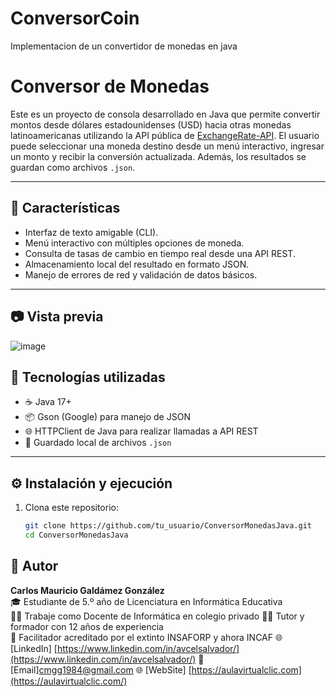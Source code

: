 # ConversorCoin
Implementacion de un convertidor de monedas en java
# Conversor de Monedas

Este es un proyecto de consola desarrollado en Java que permite convertir montos desde dólares estadounidenses (USD) hacia otras monedas latinoamericanas utilizando la API pública de [ExchangeRate-API](https://www.exchangerate-api.com/). El usuario puede seleccionar una moneda destino desde un menú interactivo, ingresar un monto y recibir la conversión actualizada. Además, los resultados se guardan como archivos `.json`.

---

## 📌 Características

- Interfaz de texto amigable (CLI).
- Menú interactivo con múltiples opciones de moneda.
- Consulta de tasas de cambio en tiempo real desde una API REST.
- Almacenamiento local del resultado en formato JSON.
- Manejo de errores de red y validación de datos básicos.

---

## 📷 Vista previa
![image](https://github.com/user-attachments/assets/5267f2e5-289a-4ef2-ba53-f2e0d71027c0)



## 🧪 Tecnologías utilizadas

- ☕ Java 17+
- 📦 Gson (Google) para manejo de JSON
- 🌐 HTTPClient de Java para realizar llamadas a API REST
- 📂 Guardado local de archivos `.json`

---

## ⚙️ Instalación y ejecución

1. Clona este repositorio:
   ```bash
   git clone https://github.com/tu_usuario/ConversorMonedasJava.git
   cd ConversorMonedasJava

## 👤 Autor

**Carlos Mauricio Galdámez González**  
🎓 Estudiante de 5.º año de Licenciatura en Informática Educativa  
👨‍🏫 Trabaje como Docente de Informática en colegio privado 
🧑‍🏫 Tutor y formador con 12 años de experiencia  
🏅 Facilitador acreditado por el extinto INSAFORP y ahora INCAF
🌐 [LinkedIn] [https://www.linkedin.com/in/avcelsalvador/](https://www.linkedin.com/in/avcelsalvador/)
📧 [Email]cmgg1984@gmail.com 
🌐 [WebSite] [https://aulavirtualclic.com](https://aulavirtualclic.com/)
